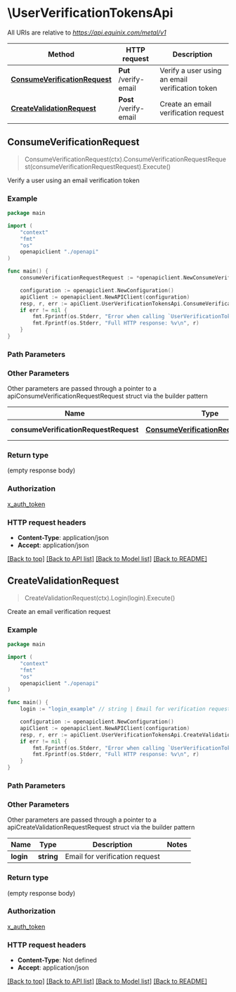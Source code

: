 # \UserVerificationTokensApi

All URIs are relative to *https://api.equinix.com/metal/v1*

Method | HTTP request | Description
------------- | ------------- | -------------
[**ConsumeVerificationRequest**](UserVerificationTokensApi.md#ConsumeVerificationRequest) | **Put** /verify-email | Verify a user using an email verification token
[**CreateValidationRequest**](UserVerificationTokensApi.md#CreateValidationRequest) | **Post** /verify-email | Create an email verification request



## ConsumeVerificationRequest

> ConsumeVerificationRequest(ctx).ConsumeVerificationRequestRequest(consumeVerificationRequestRequest).Execute()

Verify a user using an email verification token



### Example

```go
package main

import (
    "context"
    "fmt"
    "os"
    openapiclient "./openapi"
)

func main() {
    consumeVerificationRequestRequest := *openapiclient.NewConsumeVerificationRequestRequest("UserToken_example") // ConsumeVerificationRequestRequest | Email to create

    configuration := openapiclient.NewConfiguration()
    apiClient := openapiclient.NewAPIClient(configuration)
    resp, r, err := apiClient.UserVerificationTokensApi.ConsumeVerificationRequest(context.Background()).ConsumeVerificationRequestRequest(consumeVerificationRequestRequest).Execute()
    if err != nil {
        fmt.Fprintf(os.Stderr, "Error when calling `UserVerificationTokensApi.ConsumeVerificationRequest``: %v\n", err)
        fmt.Fprintf(os.Stderr, "Full HTTP response: %v\n", r)
    }
}
```

### Path Parameters



### Other Parameters

Other parameters are passed through a pointer to a apiConsumeVerificationRequestRequest struct via the builder pattern


Name | Type | Description  | Notes
------------- | ------------- | ------------- | -------------
 **consumeVerificationRequestRequest** | [**ConsumeVerificationRequestRequest**](ConsumeVerificationRequestRequest.md) | Email to create | 

### Return type

 (empty response body)

### Authorization

[x_auth_token](../README.md#x_auth_token)

### HTTP request headers

- **Content-Type**: application/json
- **Accept**: application/json

[[Back to top]](#) [[Back to API list]](../README.md#documentation-for-api-endpoints)
[[Back to Model list]](../README.md#documentation-for-models)
[[Back to README]](../README.md)


## CreateValidationRequest

> CreateValidationRequest(ctx).Login(login).Execute()

Create an email verification request



### Example

```go
package main

import (
    "context"
    "fmt"
    "os"
    openapiclient "./openapi"
)

func main() {
    login := "login_example" // string | Email for verification request

    configuration := openapiclient.NewConfiguration()
    apiClient := openapiclient.NewAPIClient(configuration)
    resp, r, err := apiClient.UserVerificationTokensApi.CreateValidationRequest(context.Background()).Login(login).Execute()
    if err != nil {
        fmt.Fprintf(os.Stderr, "Error when calling `UserVerificationTokensApi.CreateValidationRequest``: %v\n", err)
        fmt.Fprintf(os.Stderr, "Full HTTP response: %v\n", r)
    }
}
```

### Path Parameters



### Other Parameters

Other parameters are passed through a pointer to a apiCreateValidationRequestRequest struct via the builder pattern


Name | Type | Description  | Notes
------------- | ------------- | ------------- | -------------
 **login** | **string** | Email for verification request | 

### Return type

 (empty response body)

### Authorization

[x_auth_token](../README.md#x_auth_token)

### HTTP request headers

- **Content-Type**: Not defined
- **Accept**: application/json

[[Back to top]](#) [[Back to API list]](../README.md#documentation-for-api-endpoints)
[[Back to Model list]](../README.md#documentation-for-models)
[[Back to README]](../README.md)

